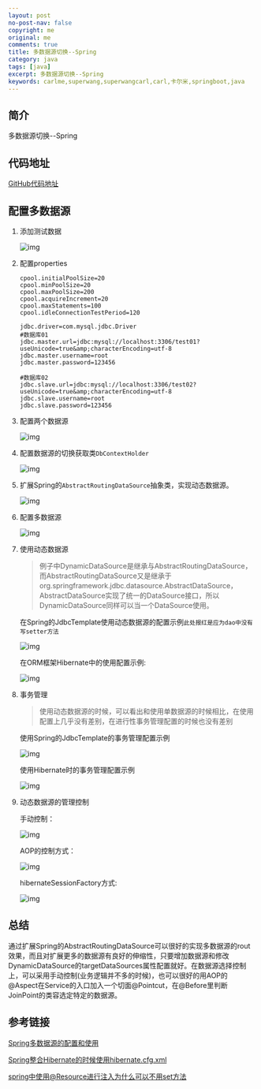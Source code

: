```yaml
---
layout: post
no-post-nav: false 
copyright: me
original: me
comments: true
title: 多数据源切换--Spring
category: java
tags: [java]
excerpt: 多数据源切换--Spring
keywords: carlme,superwang,superwangcarl,carl,卡尔米,springboot,java
---
```


## 简介

多数据源切换--Spring

## 代码地址

[GitHub代码地址](https://github.com/SuperWangCarl/spring-boot-examples/tree/master/data-multidatasources/data-multi-spring)

## 配置多数据源

1. 添加测试数据

   ![img]({{site.cdn}}assets/images/blog/2019/20190606133122.png)

2. 配置properties

   ```properties
   cpool.initialPoolSize=20
   cpool.minPoolSize=20
   cpool.maxPoolSize=200
   cpool.acquireIncrement=20
   cpool.maxStatements=100
   cpool.idleConnectionTestPeriod=120
           
   jdbc.driver=com.mysql.jdbc.Driver
   #数据库01
   jdbc.master.url=jdbc:mysql://localhost:3306/test01?useUnicode=true&amp;characterEncoding=utf-8
   jdbc.master.username=root
   jdbc.master.password=123456

   #数据库02
   jdbc.slave.url=jdbc:mysql://localhost:3306/test02?useUnicode=true&amp;characterEncoding=utf-8
   jdbc.slave.username=root
   jdbc.slave.password=123456
   ```

3. 配置两个数据源

   ![img]({{site.cdn}}assets/images/blog/2019/20190606103815.png)

4. 配置数据源的切换获取类`DbContextHolder`

   ![img]({{site.cdn}}assets/images/blog/2019/20190606103544.png)

5. 扩展Spring的`AbstractRoutingDataSource`抽象类，实现动态数据源。

   ![img]({{site.cdn}}assets/images/blog/2019/20190606103237.png)

6. 配置多数据源

   ![img]({{site.cdn}}assets/images/blog/2019/20190606103831.png)

7. 使用动态数据源

   >  例子中DynamicDataSource是继承与AbstractRoutingDataSource，而AbstractRoutingDataSource又是继承于org.springframework.jdbc.datasource.AbstractDataSource，AbstractDataSource实现了统一的DataSource接口，所以DynamicDataSource同样可以当一个DataSource使用。

    在Spring的JdbcTemplate使用动态数据源的配置示例`此处报红是应为dao中没有写setter方法`

   ![img]({{site.cdn}}assets/images/blog/2019/20190606104917.png)

   在ORM框架Hibernate中的使用配置示例:

   ![img]({{site.cdn}}assets/images/blog/2019/20190606104944.png)

8. 事务管理

   > 使用动态数据源的时候，可以看出和使用单数据源的时候相比，在使用配置上几乎没有差别，在进行性事务管理配置的时候也没有差别

   使用Spring的JdbcTemplate的事务管理配置示例

   ![img]({{site.cdn}}assets/images/blog/2019/20190606105938.png)

   使用Hibernate时的事务管理配置示例

   ![img]({{site.cdn}}assets/images/blog/2019/20190606105957.png)

9. 动态数据源的管理控制

   手动控制：

   ![img]({{site.cdn}}assets/images/blog/2019/20190606132633.png)

   AOP的控制方式：

   ![img]({{site.cdn}}assets/images/blog/2019/20190606134901.png)

   hibernateSessionFactory方式:

   ![img]({{site.cdn}}assets/images/blog/2019/20190606132813.png)

## 总结

 通过扩展Spring的AbstractRoutingDataSource可以很好的实现多数据源的rout效果，而且对扩展更多的数据源有良好的伸缩性，只要增加数据源和修改DynamicDataSource的targetDataSources属性配置就好。在数据源选择控制上，可以采用手动控制(业务逻辑并不多的时候)，也可以很好的用AOP的@Aspect在Service的入口加入一个切面@Pointcut，在@Before里判断JoinPoint的类容选定特定的数据源。

## 参考链接

[Spring多数据源的配置和使用](https://blog.csdn.net/rj042/article/details/21654627)

[Spring整合Hibernate的时候使用hibernate.cfg.xml](https://www.cnblogs.com/JamKong/p/4548785.html)

[spring中使用@Resource进行注入为什么可以不用set方法](https://q.cnblogs.com/q/80710/)